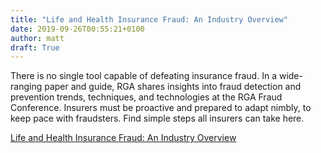 ```yaml
---
title: "Life and Health Insurance Fraud: An Industry Overview"
date: 2019-09-26T00:55:21+0100
author: matt
draft: True
---
```

There is no single tool capable of defeating insurance fraud. In a wide-ranging paper and guide, RGA shares insights into fraud detection and prevention trends, techniques, and technologies at the RGA Fraud Conference. Insurers must be proactive and prepared to adapt nimbly, to keep pace with fraudsters. Find simple steps all insurers can take here.  

[ Life and Health Insurance Fraud: An Industry Overview ]( https://rgare.com/docs/default-source/brochure/fraud_whitepaper_v6.pdf?sfvrsn=9f642f0f_0 )
